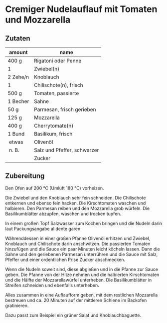 <!--
categories: Auflauf, einfach, Europa, Hauptspeise, Italien, Nudeln, Pasta, Saucen, Schnell, Sommer, Studentenküche, Vegetarisch
source: https://www.chefkoch.de/rezepte/2352371374010722/Cremiger-Nudelauflauf-mit-Tomaten-und-Mozzarella.html
-->

# Cremiger Nudelauflauf mit Tomaten und Mozzarella

## Zutaten

amount | name
--- | ---
400 g | Rigatoni oder Penne
1  | Zwiebel(n)
2 Zehe/n | Knoblauch
1  | Chilischote(n), frisch
500 g | Tomaten, passierte
1 Becher | Sahne
50 g | Parmesan, frisch gerieben
125 g | Mozzarella
400 g | Cherrytomate(n)
1 Bund | Basilikum, frisch
 etwas | Olivenöl
 n. B. | Salz und Pfeffer, schwarzer
  | Zucker

## Zubereitung

Den Ofen auf 200 °C (Umluft 180 °C) vorheizen.

Die Zwiebel und den Knoblauch sehr fein schneiden. Die Chilischote entkernen und ebenso fein hacken. Die Kirschtomaten waschen und halbieren. Den Parmesan reiben und den Mozzarella grob würfeln. Die Basilikumblätter abzupfen, waschen und trocken tupfen.

In einem großen Topf Salzwasser zum Kochen bringen und die Nudeln darin laut Packungsangabe al dente garen.

Währenddessen in einer großen Pfanne Olivenöl erhitzen und Zwiebel, Knoblauch und Chilischote darin anschwitzen. Die passierten Tomaten hinzufügen und die Sauce ein paar Minuten leicht köcheln lassen. Dann die Sahne und den geriebenen Parmesan unterrühren und die Sauce mit Salz, Pfeffer und einer ordentlichen Prise Zucker abschmecken.

Wenn die Nudeln soweit sind, diese abgießen und in die Pfanne zur Sauce geben. Die Pfanne von der Hitze nehmen und die halbierten Kirschtomaten und die Hälfte der Mozzarellawürfel unterheben. Die Basilikumblätter in Streifen schneiden und ebenfalls unterheben.

Alles zusammen in eine Auflaufform geben, mit dem restlichen Mozzarella bestreuen und ca. 20 Minuten auf der mittleren Schiene im Backofen gratinieren.

Dazu passt zum Beispiel ein grüner Salat und Knoblauchbaguette.